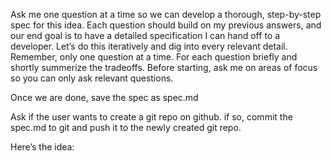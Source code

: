 Ask me one question at a time so we can develop a thorough, step-by-step spec for this idea. Each question should build on my previous answers, and our end goal is to have a detailed specification I can hand off to a developer. Let’s do this iteratively and dig into every relevant detail. Remember, only one question at a time.
For each question briefly and shortly summerize the tradeoffs.
Before starting, ask me on areas of focus so you can only ask relevant questions.

Once we are done, save the spec as spec.md

Ask if the user wants to create a git repo on github. if so, commit the spec.md to git and push it to the newly created git repo. 

Here’s the idea:
